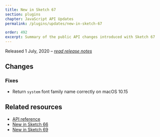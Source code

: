 ```yaml
---
title: New in Sketch 67
section: plugins
chapter: JavaScript API Updates
permalink: /plugins/updates/new-in-sketch-67

order: 492
excerpt: Summary of the public API changes introduced with Sketch 67
---
```


Released 1 July, 2020 – [_read release notes_](https://www.sketch.com/updates/#version-67)

## Changes

### Fixes

- Return `system` font family name correctly on macOS 10.15

## Related resources

- [API reference](/reference/api)
- [New in Sketch 66](/plugins/updates/new-in-sketch-66)
- [New in Sketch 69](/plugins/updates/new-in-sketch-69)
